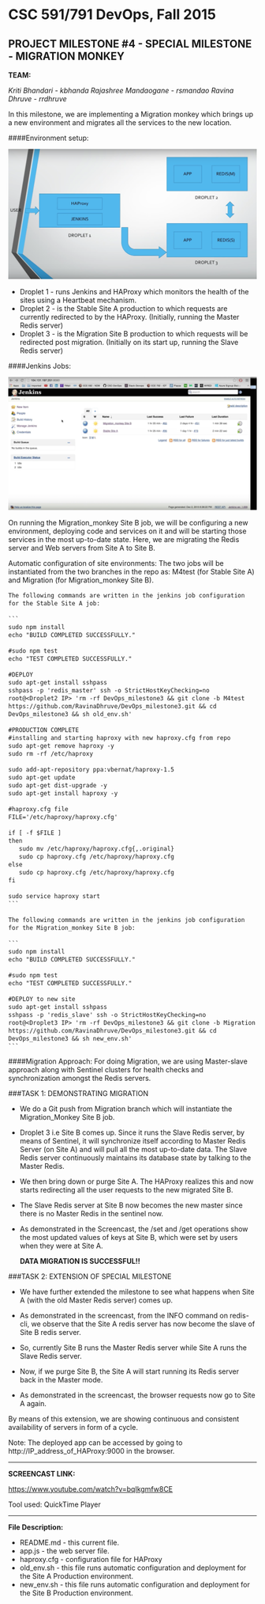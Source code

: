 # CSC 591/791 DevOps, Fall 2015

## PROJECT MILESTONE #4 - SPECIAL MILESTONE - MIGRATION MONKEY

**TEAM:** 

*Kriti Bhandari - kbhanda*
*Rajashree Mandaogane - rsmandao*
*Ravina Dhruve - rrdhruve*


In this milestone, we are implementing a Migration monkey which brings up a new environment and 
migrates all the services to the new location.

####Environment setup:

![alt text](./diagram.png)

+ Droplet 1 - runs Jenkins and HAProxy which monitors the health of the sites using a Heartbeat mechanism.
+ Droplet 2 - is the Stable Site A production to which requests are currently redirected to by the HAProxy.
              (Initially, running the Master Redis server)
+ Droplet 3 - is the Migration Site B production to which requests will be redirected post migration.
              (Initially on its start up, running the Slave Redis server)


####Jenkins Jobs:

![alt text](./jobs.png)

On running the Migration_monkey Site B job, we will be configuring a new environment, deploying code
and services on it and will be starting those services in the most up-to-date state. Here, we are 
migrating the Redis server and Web servers from Site A to Site B.

Automatic configuration of site environments:
    The two jobs will be instantiated from the two branches in the repo as: M4test (for Stable Site A)
    and Migration (for Migration_monkey Site B).
    
    The following commands are written in the jenkins job configuration for the Stable Site A job:

    ```
    sudo npm install
    echo "BUILD COMPLETED SUCCESSFULLY."

    #sudo npm test
    echo "TEST COMPLETED SUCCESSFULLY."

    #DEPLOY
    sudo apt-get install sshpass
    sshpass -p 'redis_master' ssh -o StrictHostKeyChecking=no root@<Droplet2 IP> 'rm -rf DevOps_milestone3 && git clone -b M4test https://github.com/RavinaDhruve/DevOps_milestone3.git && cd DevOps_milestone3 && sh old_env.sh'

    #PRODUCTION COMPLETE
    #installing and starting haproxy with new haproxy.cfg from repo
    sudo apt-get remove haproxy -y
    sudo rm -rf /etc/haproxy

    sudo add-apt-repository ppa:vbernat/haproxy-1.5
    sudo apt-get update
    sudo apt-get dist-upgrade -y
    sudo apt-get install haproxy -y

    #haproxy.cfg file
    FILE='/etc/haproxy/haproxy.cfg'
     
    if [ -f $FILE ]
    then
       sudo mv /etc/haproxy/haproxy.cfg{,.original}
       sudo cp haproxy.cfg /etc/haproxy/haproxy.cfg
    else
       sudo cp haproxy.cfg /etc/haproxy/haproxy.cfg
    fi

    sudo service haproxy start
    ```
    
    The following commands are written in the jenkins job configuration for the Migration_monkey Site B job:

    ```
    sudo npm install
    echo "BUILD COMPLETED SUCCESSFULLY."

    #sudo npm test
    echo "TEST COMPLETED SUCCESSFULLY."

    #DEPLOY to new site
    sudo apt-get install sshpass
    sshpass -p 'redis_slave' ssh -o StrictHostKeyChecking=no root@<Droplet3 IP> 'rm -rf DevOps_milestone3 && git clone -b Migration https://github.com/RavinaDhruve/DevOps_milestone3.git && cd DevOps_milestone3 && sh new_env.sh'
    ```


####Migration Approach:
For doing Migration, we are using Master-slave approach along with Sentinel clusters for health checks and 
synchronization amongst the Redis servers.


###TASK 1: DEMONSTRATING MIGRATION

+ We do a Git push from Migration branch which will instantiate the Migration_Monkey Site B job.

+ Droplet 3 i.e Site B comes up. Since it runs the Slave Redis server, by means of Sentinel, it will synchronize
  itself according to Master Redis Server (on Site A) and will pull all the most up-to-date data.
  The Slave Redis server continuously maintains its database state by talking to the Master Redis.

+ We then bring down or purge Site A. The HAProxy realizes this and now starts redirecting all the user requests
  to the new migrated Site B.

+ The Slave Redis server at Site B now becomes the new master since there is no Master Redis in the sentinel now.

+ As demonstrated in the Screencast, the /set and /get operations show the most updated values of keys at Site B, 
  which were set by users when they were at Site A.

  **DATA MIGRATION IS SUCCESSFUL!!**


###TASK 2: EXTENSION OF SPECIAL MILESTONE

+ We have further extended the milestone to see what happens when Site A (with the old Master Redis server) comes up.

+ As demonstrated in the screencast, from the INFO command on redis-cli, we observe that the Site A redis server 
  has now become the slave of Site B redis server.

+ So, currently Site B runs the Master Redis server while Site A runs the Slave Redis server.

+ Now, if we purge Site B, the Site A will start running its Redis server back in the Master mode.

+ As demonstrated in the screencast, the browser requests now go to Site A again.

By means of this extension, we are showing continuous and consistent availability of servers in form of a cycle.


Note:
The deployed app can be accessed by going to http://IP_address_of_HAProxy:9000 in the browser.
___

**SCREENCAST LINK:**

https://www.youtube.com/watch?v=bqIkgmfw8CE

Tool used: QuickTime Player
___


**File Description:**

+ README.md - this current file.
+ app.js - the web server file.
+ haproxy.cfg - configuration file for HAProxy
+ old_env.sh - this file runs automatic configuration and deployment for the Site A Production environment.
+ new_env.sh - this file runs automatic configuration and deployment for the Site B Production environment.



